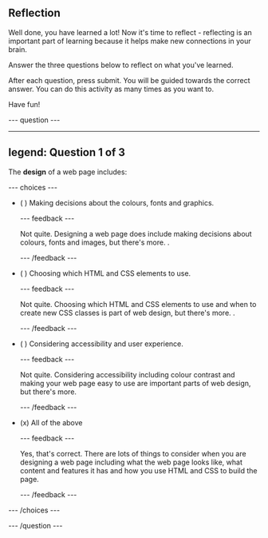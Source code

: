 ## Reflection

Well done, you have learned a lot! Now it's time to reflect - reflecting is an important part of learning because it helps make new connections in your brain.

Answer the three questions below to reflect on what you've learned.

After each question, press submit. You will be guided towards the correct answer. You can do this activity as many times as you want to.

Have fun!

--- question ---

---
legend: Question 1 of 3
---

The **design** of a web page includes:

--- choices ---

- ( ) Making decisions about the colours, fonts and graphics.

  --- feedback ---

  Not quite. Designing a web page does include making decisions about colours, fonts and images, but there's more. 
. 

  --- /feedback ---

- ( ) Choosing which HTML and CSS elements to use.

  --- feedback ---

  Not quite. Choosing which HTML and CSS elements to use and when to create new CSS classes is part of web design, but there's more. 
. 

  --- /feedback ---

- ( ) Considering accessibility and user experience.

  --- feedback ---

  Not quite. Considering accessibility including colour contrast and making your web page easy to use are important parts of web design, but there's more. 

  --- /feedback ---

- (x) All of the above

  --- feedback ---

  Yes, that's correct. There are lots of things to consider when you are designing a web page including what the web page looks like, what content and features it has and how you use HTML and CSS to build the page. 

  --- /feedback ---

--- /choices ---

--- /question ---
